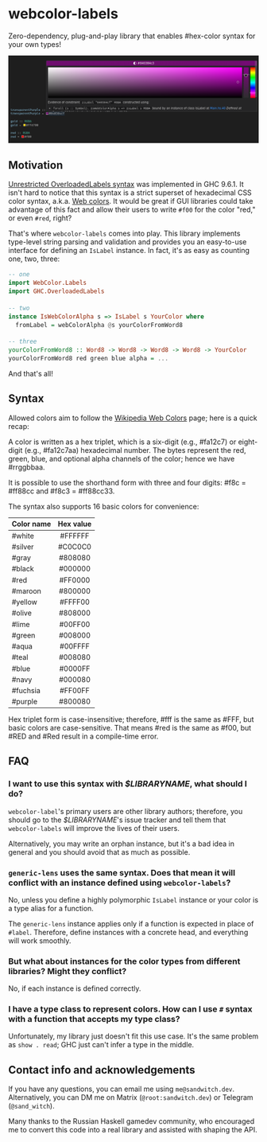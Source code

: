 # webcolor-labels

Zero-dependency, plug-and-play library that enables #hex-color syntax for your own types!

![Demo image](https://raw.githubusercontent.com/haskell-game/webcolor-labels/refs/heads/master/images/demo.png)

## Motivation

[Unrestricted OverloadedLabels syntax](https://github.com/ghc-proposals/ghc-proposals/blob/master/proposals/0170-unrestricted-overloadedlabels.rst) was implemented in GHC 9.6.1. It isn't hard to notice
that this syntax is a strict superset of hexadecimal CSS color syntax, a.k.a. [Web colors](https://en.wikipedia.org/wiki/Web_colors). It would be great if GUI libraries could take advantage of this
fact and allow their users to write `#f00` for the color "red," or even `#red`, right?

That's where `webcolor-labels` comes into play. This library implements type-level string parsing and validation
and provides you an easy-to-use interface for defining an `IsLabel` instance. In fact, it's as easy as counting
one, two, three:

```haskell
-- one
import WebColor.Labels
import GHC.OverloadedLabels

-- two
instance IsWebColorAlpha s => IsLabel s YourColor where
  fromLabel = webColorAlpha @s yourColorFromWord8

-- three
yourColorFromWord8 :: Word8 -> Word8 -> Word8 -> Word8 -> YourColor
yourColorFromWord8 red green blue alpha = ...
```

And that's all!

## Syntax

Allowed colors aim to follow the [Wikipedia Web Colors](https://en.wikipedia.org/wiki/Web_colors) page; here is a quick recap:

A color is written as a hex triplet, which is a six-digit (e.g., #fa12c7) or eight-digit (e.g., #fa12c7aa) hexadecimal number. The bytes represent the red, green, blue, and optional alpha channels of the color; hence we have #rrggbbaa.

It is possible to use the shorthand form with three and four digits: #f8c = #ff88cc and #f8c3 = #ff88cc33.

The syntax also supports 16 basic colors for convenience:

| Color name | Hex value |
| :--------- | :-------: |
| #white     | #FFFFFF |
| #silver    | #C0C0C0 |
| #gray      | #808080 |
| #black     | #000000 |
| #red       | #FF0000 |
| #maroon    | #800000 |
| #yellow    | #FFFF00 |
| #olive     | #808000 |
| #lime      | #00FF00 |
| #green     | #008000 |
| #aqua      | #00FFFF |
| #teal      | #008080 |
| #blue      | #0000FF |
| #navy      | #000080 |
| #fuchsia   | #FF00FF |
| #purple    | #800080 |

Hex triplet form is case-insensitive; therefore, #fff is the same as #FFF, but basic colors are case-sensitive.
That means #red is the same as #f00, but #RED and #Red result in a compile-time error.

## FAQ

### I want to use this syntax with _$LIBRARYNAME_, what should I do?

`webcolor-label`'s primary users are other library authors; therefore, you should go to the _$LIBRARYNAME_'s issue tracker and tell them that `webcolor-labels` will improve the lives of their users.

Alternatively, you may write an orphan instance, but it's a bad idea in general and you should avoid that as much as possible.

### `generic-lens` uses the same syntax. Does that mean it will conflict with an instance defined using `webcolor-labels`?

No, unless you define a highly polymorphic `IsLabel` instance or your color is a type alias for a function.

The `generic-lens` instance applies only if a function is expected in place of `#label`. Therefore, define instances with a concrete head, and everything will work smoothly.

### But what about instances for the color types from different libraries? Might they conflict?

No, if each instance is defined correctly.

### I have a type class to represent colors. How can I use `#` syntax with a function that accepts my type class?

Unfortunately, my library just doesn't fit this use case. It's the same problem as `show . read`; GHC just can't infer a type in the middle.

## Contact info and acknowledgements

If you have any questions, you can email me using `me@sandwitch.dev`. Alternatively, you can DM me on Matrix (`@root:sandwitch.dev`) or Telegram (`@sand_witch`).

Many thanks to the Russian Haskell gamedev community, who encouraged me to convert this code into a real library and assisted with shaping the API.
